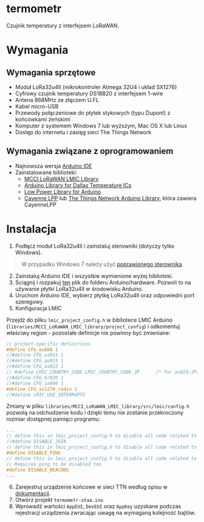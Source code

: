 # termometr

Czujnik temperatury z interfejsem LoRaWAN.

# Wymagania

## Wymagania sprzętowe

* Moduł LoRa32u4II (mikrokontroler Atmega 32U4 i układ SX1276)
* Cyfrowy czujnik temperatury DS18B20 z interfejsem 1-wire
* Antena 868MHz ze złączem U.FL
* Kabel micro-USB
* Przewody połączeniowe do płytek stykowych (typu Dupont) z końcówkami żeńskimi
* Komputer z systemem Windows 7 lub wyższym, Mac OS X lub Linux
* Dostęp do internetu i zasięg sieci The Things Network

## Wymagania związane z oprogramowaniem
- Najnowsza wersja [Arduino IDE](https://www.arduino.cc/en/main/software)
- Zainstalowane biblioteki:
  - [MCCI LoRaWAN LMIC Library](https://github.com/mcci-catena/arduino-lmic)
  - [Arduino Library for Dallas Temperature ICs](https://github.com/milesburton/Arduino-Temperature-Control-Library)
  - [Low Power Library for Arduino](https://github.com/rocketscream/Low-Power)
  - [Cayenne LPP](https://github.com/ElectronicCats/CayenneLPP) lub [The Things Network Arduino Library](https://github.com/TheThingsNetwork/arduino-device-lib), która zawiera CayenneLPP

# Instalacja

1. Podłącz moduł LoRa32u4II i zainstaluj sterowniki (dotyczy tylko Windows). 
> W przypadku Windows 7 należy użyć [poprawionego sterownika](smogometr/hardware/w7driver.zip).
2. Zainstaluj Arduino IDE i wszystkie wymienione wyżej biblioteki.
3. Ściągnij i rozpakuj [ten](smogometr/hardware/BSFrance.zip) plik do folderu Arduino/hardware. Pozwoli to na używanie płytki LoRa32u4II w środowisku Arduino.
4. Uruchom Arduino IDE, wybierz płytkę LoRa32u4II oraz odpowiedni port szeregowy.
5. Konfiguracja LMIC

Przejdź do pliku `lmic_project_config.h` w bibliotece LMIC Arduino (`libraries/MCCI_LoRaWAN_LMIC_library/project_config`) i odkomentuj właściwy region - pozostałe definicje nie powinny być zmieniane:
```c
// project-specific definitions
#define CFG_eu868 1
//#define CFG_us915 1
//#define CFG_au915 1
//#define CFG_as923 1
// #define LMIC_COUNTRY_CODE LMIC_COUNTRY_CODE_JP      /* for as923-JP; also define CFG_as923 */
//#define CFG_kr920 1
//#define CFG_in866 1
#define CFG_sx1276_radio 1
//#define LMIC_USE_INTERRUPTS
```
Zmiany w pliku `libraries/MCCI_LoRaWAN_LMIC_library/src/lmic/config.h` pozwolą na odchudzenie kodu i dzięki temu nie zostanie przekroczony rozmiar dostępnej pamięci programu:
```c
...
// define this in lmic_project_config.h to disable all code related to joining
//#define DISABLE_JOIN
// define this in lmic_project_config.h to disable all code related to ping
#define DISABLE_PING
// define this in lmic_project_config.h to disable all code related to beacon tracking.
// Requires ping to be disabled too
#define DISABLE_BEACONS
...
```
6. Zarejestruj urządzenie końcowe w sieci TTN według opisu w [dokumentacji](https://www.thethingsindustries.com/docs/devices/adding-devices/#otaa-devices).
7. Otwórz projekt `termometr-otaa.ino`.
8. Wprowadź wartości `AppEUI`, `DevEUI` oraz `AppKey` uzyskane podczas rejestracji urządzenia zwracając uwagę na wymaganą kolejność bajtów.
